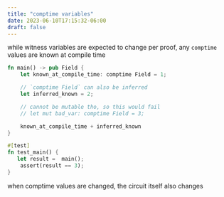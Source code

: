 ```yaml
---
title: "comptime variables"
date: 2023-06-10T17:15:32-06:00
draft: false
---
```


while witness variables are expected to change per proof, any `comptime` values are known at compile time

```rust
fn main() -> pub Field {
    let known_at_compile_time: comptime Field = 1;

    // `comptime Field` can also be inferred
    let inferred_known = 2;

    // cannot be mutable tho, so this would fail
    // let mut bad_var: comptime Field = 3;

    known_at_compile_time + inferred_known
}

#[test]
fn test_main() {
   let result =  main();
    assert(result == 3);
}
```

when comptime values are changed, the circuit itself also changes
